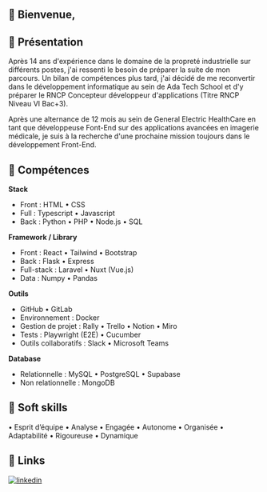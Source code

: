 ## 👋 Bienvenue,

## 💬 Présentation
Après 14 ans d'expérience dans le domaine de la propreté industrielle sur différents postes, j'ai ressenti le besoin de préparer la suite de mon parcours. 
Un bilan de compétences plus tard, j'ai décidé de me reconvertir dans le développement informatique au sein de Ada Tech School et d'y préparer le RNCP Concepteur développeur d'applications (Titre RNCP Niveau VI Bac+3).

Après une alternance de 12 mois au sein de General Electric HealthCare en tant que développeuse Font-End sur des applications avancées en imagerie médicale, je suis à la recherche d'une prochaine mission toujours dans le développement Front-End.

## 🧮 Compétences

**Stack**
- Front : HTML • CSS 
- Full : Typescript • Javascript
- Back : Python • PHP • Node.js • SQL

**Framework / Library**
-	Front : React •	Tailwind • Bootstrap
- Back : Flask • Express
-	Full-stack : Laravel • Nuxt (Vue.js)
- Data : Numpy • Pandas

**Outils**
-	GitHub • GitLab
- Environnement : Docker
- Gestion de projet : Rally • Trello • Notion • Miro
- Tests : Playwright (E2E) • Cucumber
- Outils collaboratifs : Slack • Microsoft Teams

**Database**
-	Relationnelle : MySQL •	PostgreSQL • Supabase
-	Non relationnelle : MongoDB


## 🧩 Soft skills
•	Esprit d’équipe
•	Analyse
•	Engagée 
•	Autonome
•	Organisée
•	Adaptabilité
•	Rigoureuse
•	Dynamique  

## 🔗 Links
[![linkedin](https://img.shields.io/badge/linkedin-0A66C2?style=for-the-badge&logo=linkedin&logoColor=white)](https://www.linkedin.com/in/ghislaine-aybram/)

<!---
GhislaineAybram/GhislaineAybram is a ✨ special ✨ repository because its `README.md` (this file) appears on your GitHub profile.
You can click the Preview link to take a look at your changes.
--->  
